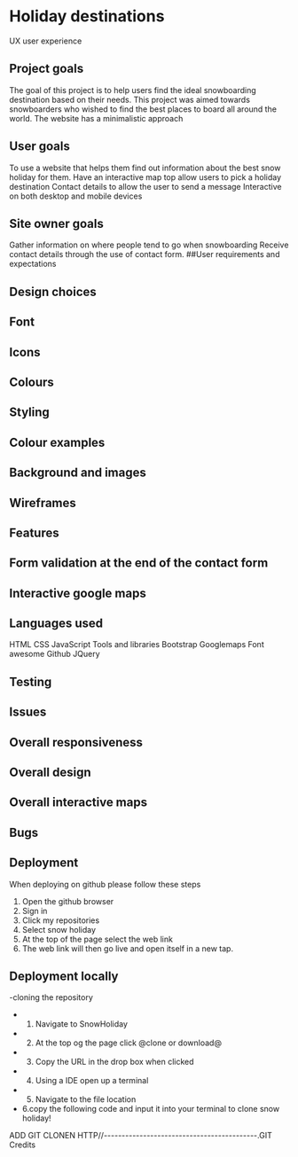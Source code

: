 # Holiday destinations

UX user experience
## Project goals
The goal of this project is to help users find the ideal snowboarding destination based on their needs. This project was aimed towards snowboarders who wished to find the best places to board all around the world. The website has a minimalistic approach 
## User goals
To use a website that helps them find out information about the best snow holiday for them.
Have an interactive map top allow users to pick a holiday destination
Contact details to allow the user to send a message
Interactive on both desktop and mobile devices
## Site owner goals
Gather information on where people tend to go when snowboarding
Receive contact details through the use of contact form. 
##User requirements and expectations

## Design choices 

## Font

## Icons

## Colours

## Styling

## Colour examples

## Background and images

## Wireframes
## Features
## Form validation at the end of the contact form
## Interactive google maps 



## Languages used
HTML
CSS
JavaScript
Tools and libraries
Bootstrap
Googlemaps
Font awesome
Github
JQuery

## Testing

## Issues

## Overall responsiveness

## Overall design


## Overall interactive maps

## Bugs

## Deployment
When deploying on github please follow these steps
1. Open the github browser
2. Sign in
3. Click my repositories
4. Select snow holiday
5. At the top of the page select the web link
6. The web link will then go live and open itself in a new tap.

## Deployment locally
-cloning the repository
- 1. Navigate to SnowHoliday
- 2. At the top og the page click @clone or download@
- 3. Copy the URL in the drop box when clicked
- 4. Using a IDE open up a terminal
- 5. Navigate to the file location
- 6.copy the following code and input it into your terminal to clone snow holiday!

ADD GIT CLONEN HTTP//-------------------------------------------.GIT
Credits 
